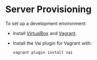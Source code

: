 # Server Provisioning

To set up a development environment:

- Install [VirtualBox](https://www.virtualbox.org/wiki/Downloads) and [Vagrant](https://www.vagrantup.com/downloads.html).

- Install the Vai plugin for Vagrant with:

  `vagrant plugin install vai`
